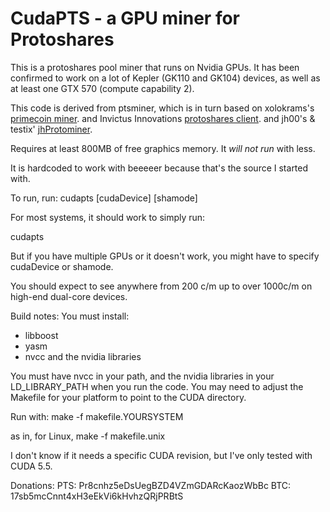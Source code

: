 CudaPTS - a GPU miner for Protoshares
==================================


This is a protoshares pool miner that runs on Nvidia GPUs.
It has been confirmed to work on a lot of Kepler (GK110 and GK104)
devices, as well as at least one GTX 570 (compute capability 2).

This code is derived
from ptsminer, which is in turn
based on xolokrams's [primecoin miner](https://github.com/thbaumbach/primecoin).
and Invictus Innovations [protoshares client](https://github.com/InvictusInnovations/ProtoShares).
and jh00's & testix' [jhProtominer](https://github.com/jh000/jhProtominer).

Requires at least 800MB of free graphics memory.  It *will not run*
with less.

It is hardcoded to work with beeeeer because that's the source I started
with.

To run, run:
   cudapts <payment-address> [cudaDevice] [shamode]

For most systems, it should work to simply run:

   cudapts <payment-address>

But if you have multiple GPUs or it doesn't work, you might have to
specify cudaDevice or shamode.

You should expect to see anywhere from 200 c/m up to over 1000c/m on
high-end dual-core devices.

Build notes:
You must install:
 - libboost
 - yasm
 - nvcc and the nvidia libraries

You must have nvcc in your path, and the nvidia libraries in your
LD_LIBRARY_PATH when you run the code.  You may need to adjust the
Makefile for your platform to point to the CUDA directory.

Run with:
  make -f makefile.YOURSYSTEM

as in, for Linux,
  make -f makefile.unix

I don't know if it needs a specific CUDA revision, but I've only tested
with CUDA 5.5.

Donations:
  PTS:  Pr8cnhz5eDsUegBZD4VZmGDARcKaozWbBc
  BTC:  17sb5mcCnnt4xH3eEkVi6kHvhzQRjPRBtS
 
